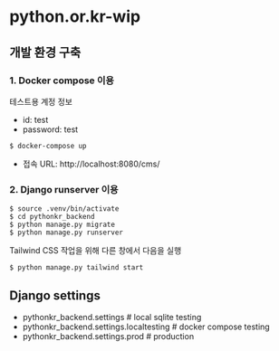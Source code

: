 # python.or.kr-wip

## 개발 환경 구축

### 1. Docker compose 이용 

테스트용 계정 정보
 - id: test
 - password: test

```
$ docker-compose up
```
 - 접속 URL: http://localhost:8080/cms/


### 2. Django runserver 이용

```
$ source .venv/bin/activate
$ cd pythonkr_backend
$ python manage.py migrate
$ python manage.py runserver
```

Tailwind CSS 작업을 위해 다른 창에서 다음을 실행
```
$ python manage.py tailwind start
```

## Django settings
- pythonkr_backend.settings # local sqlite testing
- pythonkr_backend.settings.localtesting  # docker compose testing
- pythonkr_backend.settings.prod # production
